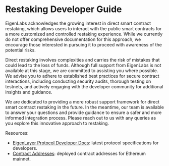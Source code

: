 
# Restaking Developer Guide

EigenLabs acknowledges the growing interest in direct smart contract restaking, which allows users to interact with the public smart contracts for a more customized and controlled restaking experience. While we currently do not offer comprehensive documentation for this approach, we encourage those interested in pursuing it to proceed with awareness of the potential risks.

Direct restaking involves complexities and carries the risk of mistakes that could lead to the loss of funds. Although full support from EigenLabs is not available at this stage, we are committed to assisting you where possible. We advise you to adhere to established best practices for secure contract interactions, including conducting security audits, thorough testing on testnets, and actively engaging with the developer community for additional insights and guidance.

We are dedicated to providing a more robust support framework for direct smart contract restaking in the future. In the meantime, our team is available to answer your questions and provide guidance to ensure a safer and more informed integration process. Please reach out to us with any queries as you explore this innovative approach to restaking.



Resources:
* [EigenLayer Protocol Developer Docs](https://github.com/Layr-Labs/eigenlayer-contracts#documentation): latest protocol specifications for developers.
* [Contract Addresses](https://github.com/Layr-Labs/eigenlayer-contracts#deployments): deployed contract addresses for Ethereum mainnet.
